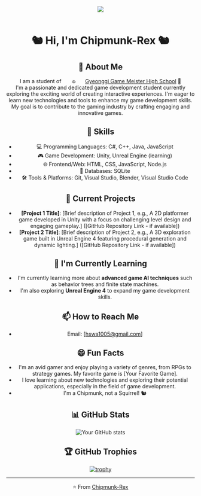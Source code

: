 <div align="center">
<img src="https://i.esdrop.com/d/f/QQvALvRITo/uv4DClMJrj.png" img><br/>
<br/>

# 🐿️ Hi, I'm Chipmunk-Rex 🐿️ 

## :rocket: About Me

I am a student of <a href="https://ggm-h.goeay.kr/ggm-h/main.do"><img src="https://i.esdrop.com/d/f/QQvALvRITo/KiLttpuf1t.png" width="60px" height="10px" alt="R"></img>Gyeonggi Game Meister High School</a> 🏫 <br/> 
I'm a passionate and dedicated game development student currently exploring the exciting world of creating interactive experiences. I'm eager to learn new technologies and tools to enhance my game development skills. My goal is to contribute to the gaming industry by crafting engaging and innovative games.

## 🔧 Skills

- 💻 Programming Languages: C#, C++, Java, JavaScript
- 🎮 Game Development: Unity, Unreal Engine (learning)
- 🌐 Frontend/Web: HTML, CSS, JavaScript, Node.js
- 💾 Databases: SQLite
- 🛠️ Tools & Platforms: Git, Visual Studio, Blender, Visual Studio Code

## :telescope: Current Projects

- **[Project 1 Title]**: [Brief description of Project 1, e.g., A 2D platformer game developed in Unity with a focus on challenging level design and engaging gameplay.] ([GitHub Repository Link - if available])
- **[Project 2 Title]**: [Brief description of Project 2, e.g., A 3D exploration game built in Unreal Engine 4 featuring procedural generation and dynamic lighting.] ([GitHub Repository Link - if available])

## :seedling: I'm Currently Learning

- I'm currently learning more about **advanced game AI techniques** such as behavior trees and finite state machines.
- I'm also exploring **Unreal Engine 4** to expand my game development skills. 

## :mailbox: How to Reach Me

- Email: [hswa1005@gmail.com] 

## :smile: Fun Facts

- I'm an avid gamer and enjoy playing a variety of genres, from RPGs to strategy games. My favorite game is [Your Favorite Game].
- I love learning about new technologies and exploring their potential applications, especially in the field of game development.
- I'm a Chipmunk, not a Squirrel! 🐿️ 

## :bar_chart: GitHub Stats

![Your GitHub stats](https://github-readme-stats.vercel.app/api?username=Chipmunk-Rex&show_icons=true)

## :trophy: GitHub Trophies

[![trophy](https://github-profile-trophy.vercel.app/?username=Chipmunk-Rex)](https://github.com/ryo-ma/github-profile-trophy)

---

⭐️ From [Chipmunk-Rex](https://github.com/Chipmunk-Rex) 
